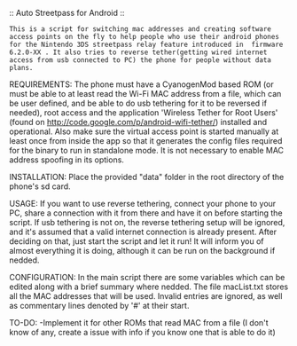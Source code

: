 ﻿:: Auto Streetpass for Android ::

	This is a script for switching mac addresses and creating software access points on the fly to help people who use their android phones for the Nintendo 3DS streetpass relay feature introduced in  firmware 6.2.0-XX . It also tries to reverse tether(getting wired internet access from usb connected to PC) the phone for people without data plans.

REQUIREMENTS:
	The phone must have a CyanogenMod based ROM (or must be able to at least read the Wi-Fi MAC address from a file, which can be user defined, and be able to do usb tethering for it to be reversed if needed), root access and the application 'Wireless Tether for Root Users' (found on http://code.google.com/p/android-wifi-tether/) installed and operational. Also make sure the virtual access point is started manually at least once from inside the app so that it generates the config files required for the binary to run in standalone mode. It is not necessary to enable MAC address spoofing in its options.

INSTALLATION:
	Place the provided "data" folder in the root directory of the phone's sd card.

USAGE:
	If you want to use reverse tethering, connect your phone to your PC, share a connection with it from there and have it on before starting the script. If usb tethering is not on, the reverse tethering setup will be ignored, and it's assumed that a valid internet connection is already present. After deciding on that, just start the script and let it run! It will inform you of almost everything it is doing, although it can be run on the background if nedded.

CONFIGURATION:
	In the main script there are some variables which can be edited along with a brief summary where nedded. The file macList.txt stores all the MAC addresses that will be used. 
Invalid entries are ignored, as well as commentary lines denoted by '#' at their start.
	
TO-DO:
	-Implement it for other ROMs that read MAC from a file (I don't know of any, create a issue with info if you know one that is able to do it)
	